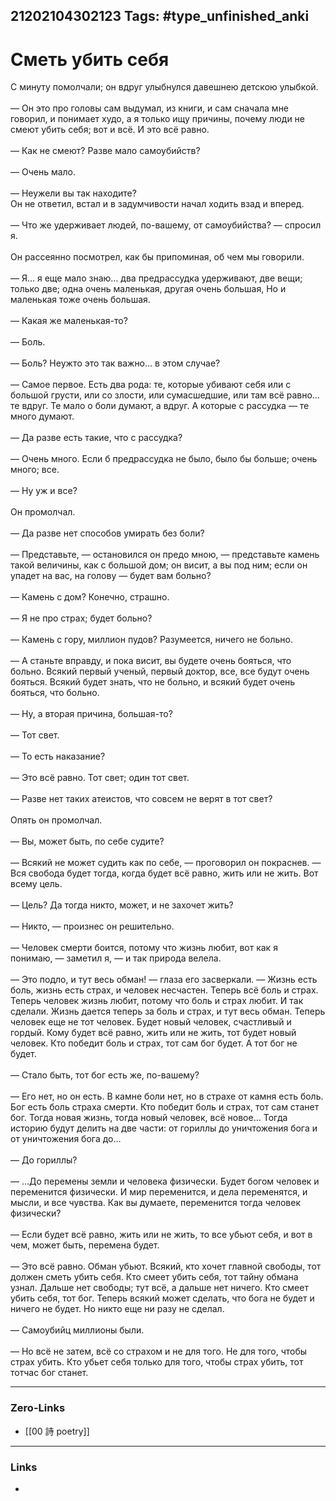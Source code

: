 21202104302123
Tags: #type_unfinished_anki 
---
# Сметь убить себя

С минуту помолчали; он вдруг улыбнулся давешнею детскою улыбкой.<br><br>— Он это про головы сам выдумал, из книги, и сам сначала мне говорил, и понимает худо, а я только ищу причины, почему люди не смеют убить себя; вот и всё. И это всё равно.<br><br>— Как не смеют? Разве мало самоубийств?<br><br>— Очень мало.<br><br>— Неужели вы так находите?<br>Он не ответил, встал и в задумчивости начал ходить взад и вперед.<br><br>— Что же удерживает людей, по-вашему, от самоубийства? — спросил я.<br><br>Он рассеянно посмотрел, как бы припоминая, об чем мы говорили.<br><br>— Я… я еще мало знаю… два предрассудка удерживают, две вещи; только две; одна очень маленькая, другая очень большая, Но и маленькая тоже очень большая.<br><br>— Какая же маленькая-то?<br><br>— Боль.<br><br>— Боль? Неужто это так важно… в этом случае?<br><br>— Самое первое. Есть два рода: те, которые убивают себя или с большой грусти, или со злости, или сумасшедшие, или там всё равно… те вдруг. Те мало о боли думают, а вдруг. А которые с рассудка — те много думают.<br><br>— Да разве есть такие, что с рассудка?<br><br>— Очень много. Если б предрассудка не было, было бы больше; очень много; все.<br><br>— Ну уж и все?<br><br>Он промолчал.<br><br>— Да разве нет способов умирать без боли?<br><br>— Представьте, — остановился он предо мною, — представьте камень такой величины, как с большой дом; он висит, а вы под ним; если он упадет на вас, на голову — будет вам больно?<br><br>— Камень с дом? Конечно, страшно.<br><br>— Я не про страх; будет больно?<br><br>— Камень с гору, миллион пудов? Разумеется, ничего не больно.<br><br>— А станьте вправду, и пока висит, вы будете очень бояться, что больно. Всякий первый ученый, первый доктор, все, все будут очень бояться. Всякий будет знать, что не больно, и всякий будет очень бояться, что больно.<br><br>— Ну, а вторая причина, большая-то?<br><br>— Тот свет.<br><br>— То есть наказание?<br><br>— Это всё равно. Тот свет; один тот свет.<br><br>— Разве нет таких атеистов, что совсем не верят в тот свет?<br><br>Опять он промолчал.<br><br>— Вы, может быть, по себе судите?<br><br>— Всякий не может судить как по себе, — проговорил он покраснев. — Вся свобода будет тогда, когда будет всё равно, жить или не жить. Вот всему цель.<br><br>— Цель? Да тогда никто, может, и не захочет жить?<br><br>— Никто, — произнес он решительно.<br><br>— Человек смерти боится, потому что жизнь любит, вот как я понимаю, — заметил я, — и так природа велела.<br><br>— Это подло, и тут весь обман! — глаза его засверкали. — Жизнь есть боль, жизнь есть страх, и человек несчастен. Теперь всё боль и страх. Теперь человек жизнь любит, потому что боль и страх любит. И так сделали. Жизнь дается теперь за боль и страх, и тут весь обман. Теперь человек еще не тот человек. Будет новый человек, счастливый и гордый. Кому будет всё равно, жить или не жить, тот будет новый человек. Кто победит боль и страх, тот сам бог будет. А тот бог не будет.<br><br>— Стало быть, тот бог есть же, по-вашему?<br><br>— Его нет, но он есть. В камне боли нет, но в страхе от камня есть боль. Бог есть боль страха смерти. Кто победит боль и страх, тот сам станет бог. Тогда новая жизнь, тогда новый человек, всё новое… Тогда историю будут делить на две части: от гориллы до уничтожения бога и от уничтожения бога до…<br><br>— До гориллы?<br><br>— …До перемены земли и человека физически. Будет богом человек и переменится физически. И мир переменится, и дела переменятся, и мысли, и все чувства. Как вы думаете, переменится тогда человек физически?<br><br>— Если будет всё равно, жить или не жить, то все убьют себя, и вот в чем, может быть, перемена будет.<br><br>— Это всё равно. Обман убьют. Всякий, кто хочет главной свободы, тот должен сметь убить себя. Кто смеет убить себя, тот тайну обмана узнал. Дальше нет свободы; тут всё, а дальше нет ничего. Кто смеет убить себя, тот бог. Теперь всякий может сделать, что бога не будет и ничего не будет. Но никто еще ни разу не сделал.<br><br>— Самоубийц миллионы были.<br><br>— Но всё не затем, всё со страхом и не для того. Не для того, чтобы страх убить. Кто убьет себя только для того, чтобы страх убить, тот тотчас бог станет.

---
### Zero-Links
- [[00 詩 poetry]]
---
### Links
-